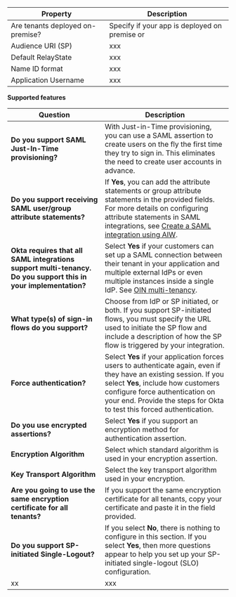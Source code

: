 | Property | Description  |
| -------- | ------------ |
| Are tenants deployed on-premise?  | Specify if your app is deployed on premise or  |
| Audience URI (SP)  | xxx |
| Default RelayState | xxx |
| Name ID format | xxx |
| Application Username | xxx |


**Supported features**

| Question | Description  |
| -------- | ------------ |
| **Do you support SAML Just-In-Time provisioning?**  | With Just-in-Time provisioning, you can use a SAML assertion to create users on the fly the first time they try to sign in. This eliminates the need to create user accounts in advance.  |
| **Do you support receiving SAML user/group attribute statements?**  | If **Yes**, you can add the attribute statements or group attribute statements in the provided fields. For more details on configuring attribute statements in SAML integrations, see [Create a SAML integration using AIW](https://help.okta.com/okta_help.htm?id=ext_Apps_App_Integration_Wizard-saml). |
| **Okta requires that all SAML integrations support multi-tenancy. Do you support this in your implementation?** | Select **Yes** if your customers can set up a SAML connection between their tenant in your application and multiple external IdPs or even multiple instances inside a single IdP. See [OIN multi-tenancy](/docs/guides/submit-app-prereq/main/#oin-multi-tenancy). |
| **What type(s) of sign-in flows do you support?** | Choose from IdP or SP initiated, or both. If you support SP-initiated flows, you must specify the URL used to initiate the SP flow and include a description of how the SP flow is triggered by your integration. |
|  **Force authentication?** | Select **Yes** if your application forces users to authenticate again, even if they have an existing session. If you select **Yes**, include how customers configure force authentication on your end. Provide the steps for Okta to test this forced authentication. |
| **Do you use encrypted assertions?** | Select **Yes** if you support an encryption method for authentication assertion. |
| **Encryption Algorithm** | Select which standard algorithm is used in your encryption assertion. |
| **Key Transport Algorithm** | Select the key transport algorithm used in your encryption. |
| **Are you going to use the same encryption certificate for all tenants?**  | If you support the same encryption certificate for all tenants, copy your certificate and paste it in the field provided. |
| **Do you support SP-initiated Single-Logout?** | If you select **No**, there is nothing to configure in this section. If you select **Yes**, then more questions appear to help you set up your SP-initiated single-logout (SLO) configuration. |
| xx | xxx |
